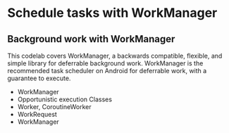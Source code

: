 # Schedule tasks with WorkManager
## Background work with WorkManager
This codelab covers WorkManager, a backwards compatible, flexible, and simple library for deferrable background work. WorkManager is the recommended task scheduler on Android for deferrable work, with a guarantee to execute.
- WorkManager
- Opportunistic execution
Classes
- Worker, CoroutineWorker
- WorkRequest
- WorkManager
